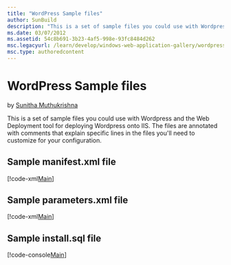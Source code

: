 ```yaml
---
title: "WordPress Sample files"
author: SunBuild
description: "This is a set of sample files you could use with Wordpress and the Web Deployment tool for deploying Wordpress onto IIS. The files are annotated with comment..."
ms.date: 03/07/2012
ms.assetid: 54c8b691-3b23-4af5-998e-93fc8484d262
msc.legacyurl: /learn/develop/windows-web-application-gallery/wordpress-sample-files
msc.type: authoredcontent
---
```

WordPress Sample files
====================
by [Sunitha Muthukrishna](https://github.com/SunBuild)

This is a set of sample files you could use with Wordpress and the Web Deployment tool for deploying Wordpress onto IIS. The files are annotated with comments that explain specific lines in the files you'll need to customize for your configuration.

## Sample manifest.xml file

[!code-xml[Main](wordpress-sample-files/samples/sample1.xml)]

## Sample parameters.xml file

[!code-xml[Main](wordpress-sample-files/samples/sample2.xml)]

## Sample install.sql file

[!code-console[Main](wordpress-sample-files/samples/sample3.cmd)]